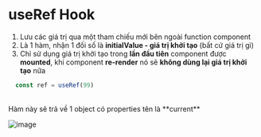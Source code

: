 <h1>useRef Hook</h1>

1. Lưu các giá trị qua một tham chiếu mới bên ngoài function component
2. Là 1 hàm, nhận 1 đối số là **initialValue - giá trị khởi tạo** (bất cứ giá trị gì)
3. Chỉ sử dụng giá trị khởi tạo trong **lần đầu tiên** component được **mounted**, khi component **re-render** nó sẽ **không dùng lại giá trị khởi tạo** nữa

```javascript
  const ref = useRef(99)
 ```
<br>
Hàm này sẽ trả về 1 object có properties tên là **current**

![image](https://user-images.githubusercontent.com/68543789/139522158-3e054fb1-6ea7-4e75-b9cf-08a47d3a6448.png)

